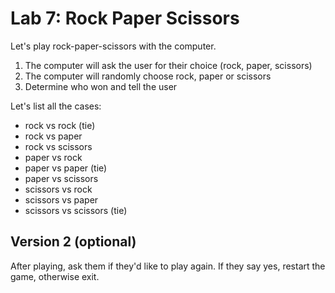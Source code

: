 # Lab 7: Rock Paper Scissors

Let's play rock-paper-scissors with the computer.

1. The computer will ask the user for their choice (rock, paper, scissors)
2. The computer will randomly choose rock, paper or scissors
3. Determine who won and tell the user

Let's list all the cases:
- rock vs rock (tie)
- rock vs paper
- rock vs scissors
- paper vs rock
- paper vs paper (tie)
- paper vs scissors
- scissors vs rock
- scissors vs paper
- scissors vs scissors (tie)

## Version 2 (optional)

After playing, ask them if they'd like to play again. If they say yes, restart the game, otherwise exit.


